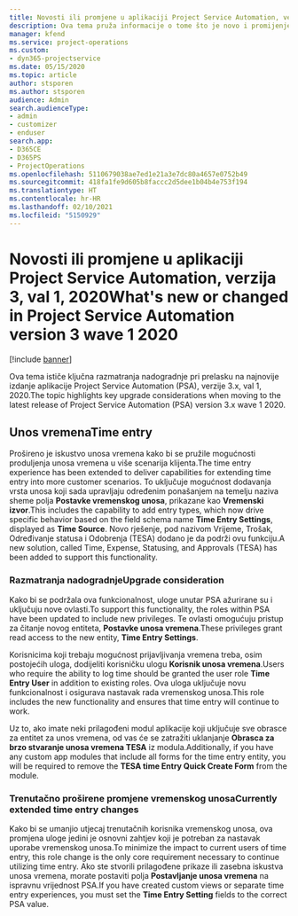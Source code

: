 ```yaml
---
title: Novosti ili promjene u aplikaciji Project Service Automation, verzija 3.x val 1 2020
description: Ova tema pruža informacije o tome što je novo i promijenjeno u aplikaciji Project Service Automation, verzija 3. val1, 2020.
manager: kfend
ms.service: project-operations
ms.custom:
- dyn365-projectservice
ms.date: 05/15/2020
ms.topic: article
author: stsporen
ms.author: stsporen
audience: Admin
search.audienceType:
- admin
- customizer
- enduser
search.app:
- D365CE
- D365PS
- ProjectOperations
ms.openlocfilehash: 5110679038ae7ed1e21a3e7dc80a4657e0752b49
ms.sourcegitcommit: 418fa1fe9d605b8faccc2d5dee1b04b4e753f194
ms.translationtype: HT
ms.contentlocale: hr-HR
ms.lasthandoff: 02/10/2021
ms.locfileid: "5150929"
---
```

# <a name="whats-new-or-changed-in-project-service-automation-version-3-wave-1-2020"></a><span data-ttu-id="58ff1-103">Novosti ili promjene u aplikaciji Project Service Automation, verzija 3, val 1, 2020</span><span class="sxs-lookup"><span data-stu-id="58ff1-103">What's new or changed in Project Service Automation version 3 wave 1 2020</span></span>

[!include [banner](../includes/psa-now-project-operations.md)]

<span data-ttu-id="58ff1-104">Ova tema ističe ključna razmatranja nadogradnje pri prelasku na najnovije izdanje aplikacije Project Service Automation (PSA), verzije 3.x, val 1, 2020.</span><span class="sxs-lookup"><span data-stu-id="58ff1-104">The topic highlights key upgrade considerations when moving to the latest release of Project Service Automation (PSA) version 3.x wave 1 2020.</span></span>

## <a name="time-entry"></a><span data-ttu-id="58ff1-105">Unos vremena</span><span class="sxs-lookup"><span data-stu-id="58ff1-105">Time entry</span></span>
<span data-ttu-id="58ff1-106">Prošireno je iskustvo unosa vremena kako bi se pružile mogućnosti produljenja unosa vremena u više scenarija klijenta.</span><span class="sxs-lookup"><span data-stu-id="58ff1-106">The time entry experience has been extended to deliver capabilities for extending time entry into more customer scenarios.</span></span> <span data-ttu-id="58ff1-107">To uključuje mogućnost dodavanja vrsta unosa koji sada upravljaju određenim ponašanjem na temelju naziva sheme polja **Postavke vremenskog unosa**, prikazane kao **Vremenski izvor**.</span><span class="sxs-lookup"><span data-stu-id="58ff1-107">This includes the capability to add entry types, which now drive specific behavior based on the field schema name **Time Entry Settings**, displayed as **Time Source**.</span></span> <span data-ttu-id="58ff1-108">Novo rješenje, pod nazivom Vrijeme, Trošak, Određivanje statusa i Odobrenja (TESA) dodano je da podrži ovu funkciju.</span><span class="sxs-lookup"><span data-stu-id="58ff1-108">A new solution, called Time, Expense, Statusing, and Approvals (TESA) has been added to support this functionality.</span></span>

### <a name="upgrade-consideration"></a><span data-ttu-id="58ff1-109">Razmatranja nadogradnje</span><span class="sxs-lookup"><span data-stu-id="58ff1-109">Upgrade consideration</span></span>
<span data-ttu-id="58ff1-110">Kako bi se podržala ova funkcionalnost, uloge unutar PSA ažurirane su i uključuju nove ovlasti.</span><span class="sxs-lookup"><span data-stu-id="58ff1-110">To support this functionality, the roles within PSA have been updated to include new privileges.</span></span> <span data-ttu-id="58ff1-111">Te ovlasti omogućuju pristup za čitanje novog entiteta, **Postavke unosa vremena**.</span><span class="sxs-lookup"><span data-stu-id="58ff1-111">These privileges grant read access to the new entity, **Time Entry Settings**.</span></span>

<span data-ttu-id="58ff1-112">Korisnicima koji trebaju mogućnost prijavljivanja vremena treba, osim postojećih uloga, dodijeliti korisničku ulogu **Korisnik unosa vremena**.</span><span class="sxs-lookup"><span data-stu-id="58ff1-112">Users who require the ability to log time should be granted the user role **Time Entry User** in addition to existing roles.</span></span> <span data-ttu-id="58ff1-113">Ova uloga uključuje novu funkcionalnost i osigurava nastavak rada vremenskog unosa.</span><span class="sxs-lookup"><span data-stu-id="58ff1-113">This role includes the new functionality and ensures that time entry will continue to work.</span></span>

<span data-ttu-id="58ff1-114">Uz to, ako imate neki prilagođeni modul aplikacije koji uključuje sve obrasce za entitet za unos vremena, od vas će se zatražiti uklanjanje **Obrasca za brzo stvaranje unosa vremena TESA** iz modula.</span><span class="sxs-lookup"><span data-stu-id="58ff1-114">Additionally, if you have any custom app modules that include all forms for the time entry entity, you will be required to remove the **TESA time Entry Quick Create Form** from the module.</span></span>

### <a name="currently-extended-time-entry-changes"></a><span data-ttu-id="58ff1-115">Trenutačno proširene promjene vremenskog unosa</span><span class="sxs-lookup"><span data-stu-id="58ff1-115">Currently extended time entry changes</span></span>
<span data-ttu-id="58ff1-116">Kako bi se umanjio utjecaj trenutačnih korisnika vremenskog unosa, ova promjena uloge jedini je osnovni zahtjev koji je potreban za nastavak uporabe vremenskog unosa.</span><span class="sxs-lookup"><span data-stu-id="58ff1-116">To minimize the impact to current users of time entry, this role change is the only core requirement necessary to continue utilizing time entry.</span></span> <span data-ttu-id="58ff1-117">Ako ste stvorili prilagođene prikaze ili zasebna iskustva unosa vremena, morate postaviti polja **Postavljanje unosa vremena** na ispravnu vrijednost PSA.</span><span class="sxs-lookup"><span data-stu-id="58ff1-117">If you have created custom views or separate time entry experiences, you must set the **Time Entry Setting** fields to the correct PSA value.</span></span>
